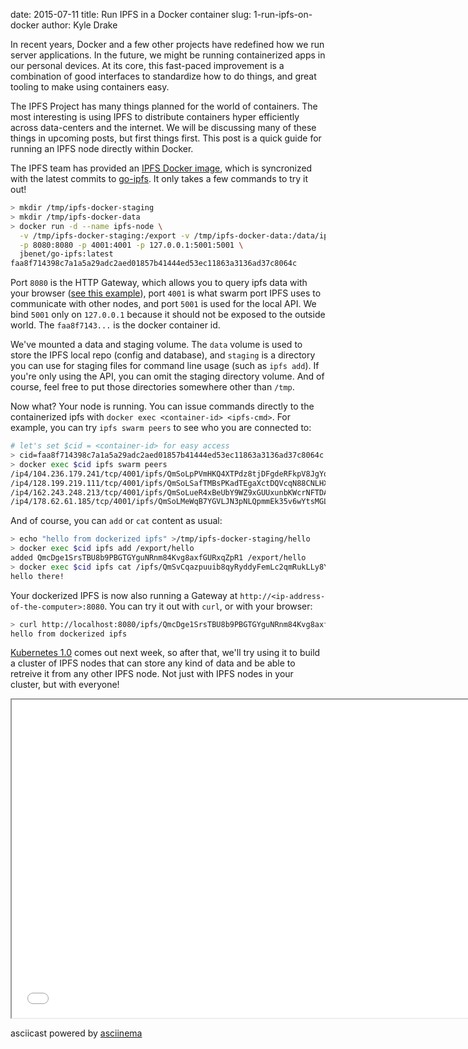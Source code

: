date: 2015-07-11
title: Run IPFS in a Docker container
slug: 1-run-ipfs-on-docker
author: Kyle Drake

In recent years, Docker and a few other projects have redefined how we run server applications. In the future, we might be running containerized apps in our personal devices. At its core, this fast-paced improvement is a combination of good interfaces to standardize how to do things, and great tooling to make using containers easy.

The IPFS Project has many things planned for the world of containers. The most interesting is using IPFS to distribute containers hyper efficiently across data-centers and the internet. We will be discussing many of these things in upcoming posts, but first things first. This post is a quick guide for running an IPFS node directly within Docker.

The IPFS team has provided an [IPFS Docker image](https://registry.hub.docker.com/u/jbenet/go-ipfs/), which is syncronized with the latest commits to [go-ipfs](https://github.com/ipfs/go-ipfs). It only takes a few commands to try it out!

```sh
> mkdir /tmp/ipfs-docker-staging
> mkdir /tmp/ipfs-docker-data
> docker run -d --name ipfs-node \
  -v /tmp/ipfs-docker-staging:/export -v /tmp/ipfs-docker-data:/data/ipfs \
  -p 8080:8080 -p 4001:4001 -p 127.0.0.1:5001:5001 \
  jbenet/go-ipfs:latest
faa8f714398c7a1a5a29adc2aed01857b41444ed53ec11863a3136ad37c8064c
```

Port `8080` is the HTTP Gateway, which allows you to query ipfs data with your browser ([see this example](http://gateway.ipfs.io/ipfs/QmVyS3iAy7mvDA2HqQWm2aqZDcGDH3bCRLFkEutfBWNBqN/)), port `4001` is what swarm port IPFS uses to communicate with other nodes, and port `5001` is used for the local API. We bind `5001` only on `127.0.0.1` because it should not be exposed to the outside world. The `faa8f7143...` is the docker container id.

We've mounted a data and staging volume. The `data` volume is used to store the IPFS local repo (config and database), and `staging` is a directory you can use for staging files for command line usage (such as `ipfs add`). If you're only using the API, you can omit the staging directory volume. And of course, feel free to put those directories somewhere other than `/tmp`.

Now what? Your node is running. You can issue commands directly to the containerized ipfs with `docker exec <container-id> <ipfs-cmd>`. For example, you can try `ipfs swarm peers` to see who you are connected to:

```sh
# let's set $cid = <container-id> for easy access
> cid=faa8f714398c7a1a5a29adc2aed01857b41444ed53ec11863a3136ad37c8064c
> docker exec $cid ipfs swarm peers
/ip4/104.236.179.241/tcp/4001/ipfs/QmSoLpPVmHKQ4XTPdz8tjDFgdeRFkpV8JgYq8JVJ69RrZm
/ip4/128.199.219.111/tcp/4001/ipfs/QmSoLSafTMBsPKadTEgaXctDQVcqN88CNLHXMkTNwMKPnu
/ip4/162.243.248.213/tcp/4001/ipfs/QmSoLueR4xBeUbY9WZ9xGUUxunbKWcrNFTDAadQJmocnWm
/ip4/178.62.61.185/tcp/4001/ipfs/QmSoLMeWqB7YGVLJN3pNLQpmmEk35v6wYtsMGLzSr5QBU3
```

And of course, you can `add` or `cat` content as usual:

```sh
> echo "hello from dockerized ipfs" >/tmp/ipfs-docker-staging/hello
> docker exec $cid ipfs add /export/hello
added QmcDge1SrsTBU8b9PBGTGYguNRnm84Kvg8axfGURxqZpR1 /export/hello
> docker exec $cid ipfs cat /ipfs/QmSvCqazpuuib8qyRyddyFemLc2qmRukLLy8YfkdRPEXoQ
hello there!
```

Your dockerized IPFS is now also running a Gateway at `http://<ip-address-of-the-computer>:8080`. You can try it out with `curl`, or with your browser:

```sh
> curl http://localhost:8080/ipfs/QmcDge1SrsTBU8b9PBGTGYguNRnm84Kvg8axfGURxqZpR1
hello from dockerized ipfs
```

[Kubernetes 1.0](http://kuberneteslaunch.com) comes out next week, so after that, we'll try using it to build a cluster of IPFS nodes that can store any kind of data and be able to retreive it from any other IPFS node. Not just with IPFS nodes in your cluster, but with everyone!

<iframe src="/static/run-ipfs-on-docker/index.html" style="width: 737px; height: 509px; overflow: hidden;" scrolling="no"></iframe>
<p class="powered">asciicast powered by <a href="https://asciinema.org/" target="_top">asciinema</a></p>

